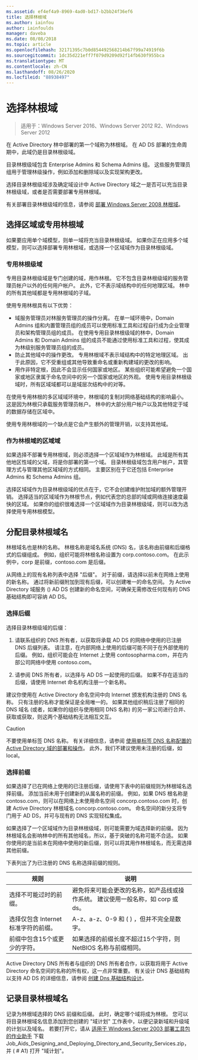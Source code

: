 ```yaml
---
ms.assetid: ef4ef4a9-8969-4ad0-bd17-b2bb24f36ef6
title: 选择林根域
ms.author: iainfou
author: iainfoulds
manager: daveba
ms.date: 08/08/2018
ms.topic: article
ms.openlocfilehash: 32171395c7b0d854492568214b67f99a74919f6b
ms.sourcegitcommit: 1dc35d221eff7f079d9209d92f14fb630f955bca
ms.translationtype: MT
ms.contentlocale: zh-CN
ms.lasthandoff: 08/26/2020
ms.locfileid: "88938497"
---
```

# <a name="selecting-the-forest-root-domain"></a>选择林根域

> 适用于：Windows Server 2016、Windows Server 2012 R2、Windows Server 2012

在 Active Directory 林中部署的第一个域称为林根域。 在 AD DS 部署的生命周期中，此域仍是目录林根级域。

目录林根级域包含 Enterprise Admins 和 Schema Admins 组。 这些服务管理员组用于管理林级操作，例如添加和删除域以及实现架构更改。

选择目录林根级域涉及确定域设计中 Active Directory 域之一是否可以充当目录林根级域，或者是否需要部署专用林根域。

有关部署目录林根级域的信息，请参阅 [部署 Windows Server 2008 林根域](/previous-versions/windows/it-pro/windows-server-2008-r2-and-2008/cc731174(v=ws.10))。

## <a name="choosing-a-regional-or-dedicated-forest-root-domain"></a>选择区域或专用林根域

如果要应用单个域模型，则单一域将充当目录林根级域。 如果你正在应用多个域模型，则可以选择部署专用林根域，或选择一个区域域作为目录林根级域。

### <a name="dedicated-forest-root-domain"></a>专用林根级域

专用目录林根级域是专门创建的域，用作林根。 它不包含目录林根级域的服务管理员帐户以外的任何用户帐户。 此外，它不表示域结构中的任何地理区域。 林中的所有其他域都是专用林根域的子域。

使用专用林根具有以下优势：

- 域服务管理员对林服务管理员的操作分离。 在单一域环境中，Domain Admins 组和内置管理员组的成员可以使用标准工具和过程自行成为企业管理员和架构管理员组的成员。 在使用专用目录林根级域的林中，Domain Admins 和 Domain Admins 组的成员不能通过使用标准工具和过程，使其成为林级别服务管理员组的成员。
- 防止其他域中的操作更改。 专用林根域不表示域结构中的特定地理区域。 出于此原因，它不受重组或其他导致重命名或重新构建域的更改的影响。
- 用作非特定根，因此不会显示任何国家或地区。 某些组织可能希望避免一个国家或地区隶属于命名空间中的另一个国家或地区的外观。 使用专用目录林根级域时，所有区域域都可以是域层次结构中的对等。

在使用专用林根的多区域域环境中，林根域的复制对网络基础结构的影响最小。 这是因为林根只承载服务管理员帐户。 林中的大部分用户帐户以及其他特定于域的数据存储在区域中。

使用专用林根域的一个缺点是它会产生额外的管理开销，以支持其他域。

### <a name="regional-domain-as-a-forest-root-domain"></a>作为林根域的区域域

如果选择不部署专用林根域，则必须选择一个区域域作为林根域。 此域是所有其他地区性域的父域，将是你部署的第一个域。 目录林根级域包含用户帐户，其管理方式与管理其他区域域的方式相同。 主要区别在于它还包括 Enterprise Admins 和 Schema Admins 组。

选择区域域作为目录林根级域的优点在于，它不会创建维护附加域的额外管理开销。 选择适当的区域域作为林根节点，例如代表您的总部的域或网络连接速度最快的区域。 如果你的组织很难选择一个区域域作为目录林根级域，则可以改为选择使用专用林根模型。

## <a name="assigning-the-forest-root-domain-name"></a>分配目录林根域名

林根域名也是林的名称。 林根名称是域名系统 (DNS) 名，该名称由前缀和后缀格式的后缀组成。 例如，组织可能将林根名称设置为 corp.contoso.com。 在此示例中，corp 是前缀，contoso.com 是后缀。

从网络上的现有名称列表中选择 "后缀"。 对于前缀，请选择以前未在网络上使用的新名称。 通过将新前缀附加到现有后缀，可以创建唯一的命名空间。 为 Active Directory 域服务 () AD DS 创建新的命名空间，可确保无需修改任何现有的 DNS 基础结构即可容纳 AD DS。

### <a name="selecting-a-suffix"></a>选择后缀

选择目录林根级域的后缀：

1. 请联系组织的 DNS 所有者，以获取将承载 AD DS 的网络中使用的已注册 DNS 后缀列表。 请注意，在内部网络上使用的后缀可能不同于在外部使用的后缀。 例如，组织可能会在 Internet 上使用 contosopharma.com，并在内部公司网络中使用 contoso.com。

2. 请参阅 DNS 所有者，以选择与 AD DS 一起使用的后缀。 如果不存在适当的后缀，请使用 Internet 命名机构注册一个新名称。

建议你使用在 Active Directory 命名空间中向 Internet 颁发机构注册的 DNS 名称。 只有注册的名称才能保证是全局唯一的。 如果其他组织稍后注册了相同的 DNS 域名 (或者，如果你的组织与使用相同 DNS 名称) 的另一家公司进行合并、获取或获取，则这两个基础结构无法相互交互。

> [!CAUTION]
> 不要使用单标签 DNS 名称。 有关详细信息，请参阅 [使用单标签 DNS 名称配置的 Active Directory 域的部署和操作](https://support.microsoft.com/help/300684/)。 此外，我们不建议使用未注册的后缀，如 local。

### <a name="selecting-a-prefix"></a>选择前缀

如果选择了已在网络上使用的已注册后缀，请使用下表中的前缀规则为林根域名选择前缀。 添加当前未用于创建新的从属名称的前缀。 例如，如果 DNS 根名称是 contoso.com，则可以在网络上未使用命名空间 concorp.contoso.com 时，创建 Active Directory 林根域名 concorp.contoso.com。 命名空间的新分支将专门用于 AD DS，并可与现有的 DNS 实现轻松集成。

如果选择了一个区域域作为目录林根级域，则可能需要为域选择新的前缀。 因为林根域名会影响林中的所有其他域名，所以，基于突破的名称可能不合适。 如果你使用的是当前未在网络中使用的新后缀，则可以将其用作林根域名，而无需选择其他前缀。

下表列出了为已注册的 DNS 名称选择前缀的规则。

| 规则     | 说明 |
| -------- | --------------- |
| 选择不可能过时的前缀。 | 避免将来可能会更改的名称，如产品线或操作系统。 建议使用一般名称，如 corp 或 ds。|
| 选择仅包含 Internet 标准字符的前缀。 | A-z、a-z、0-9 和 ( ) ，但并不完全是数字。 |
| 前缀中包含15个或更少的字符。 | 如果选择的前缀长度不超过15个字符，则 NetBIOS 名称与前缀相同。 |

Active Directory DNS 所有者与组织的 DNS 所有者合作，以获取将用于 Active Directory 命名空间的名称的所有权，这一点非常重要。 有关设计 DNS 基础结构以支持 AD DS 的详细信息，请参阅 [创建 Dns 基础结构设计](../../ad-ds/plan/Creating-a-DNS-Infrastructure-Design.md)。

## <a name="documenting-the-forest-root-domain-name"></a>记录目录林根域名

记录为林根域选择的 DNS 前缀和后缀。 此时，确定哪个域将成为林根。 您可以将目录林根域名信息添加到您创建的 "域计划" 工作表中，以便记录新域和升级域的计划以及域名。 若要打开它，请从 [适用于 Windows Server 2003 部署工具包的作业助手](https://microsoft.com/download/details.aspx?id=9608) 下载 Job_Aids_Designing_and_Deploying_Directory_and_Security_Services.zip，并 ( # A1) 打开 "域计划"。
